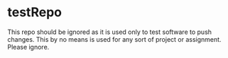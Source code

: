 # testRepo
This repo should be ignored as it is used only to test software to push changes. This by no means is used for any sort of project or assignment. Please ignore. 
